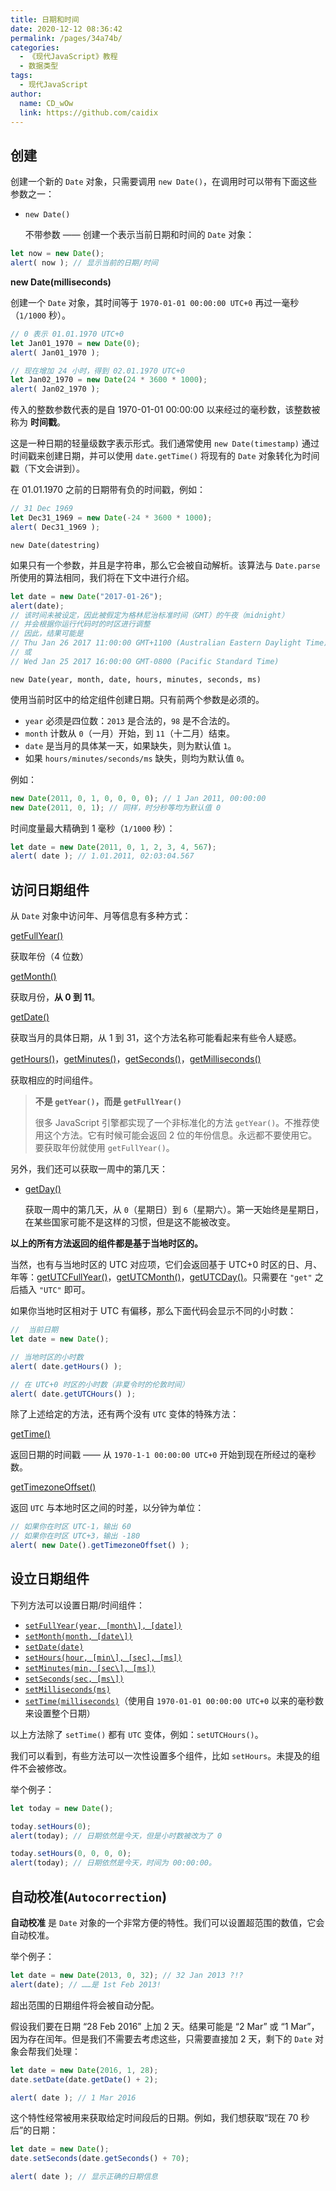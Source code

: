 ```yaml
---
title: 日期和时间
date: 2020-12-12 08:36:42
permalink: /pages/34a74b/
categories:
  - 《现代JavaScript》教程
  - 数据类型
tags: 
  - 现代JavaScript
author: 
  name: CD_wOw
  link: https://github.com/caidix
---
```


## 创建

创建一个新的 `Date` 对象，只需要调用 `new Date()`，在调用时可以带有下面这些参数之一：

- `new Date()`

  不带参数 —— 创建一个表示当前日期和时间的 `Date` 对象：

```javascript
let now = new Date();
alert( now ); // 显示当前的日期/时间
```

**new Date(milliseconds)**

创建一个 `Date` 对象，其时间等于 `1970-01-01 00:00:00 UTC+0` 再过一毫秒（`1/1000` 秒）。

```javascript
// 0 表示 01.01.1970 UTC+0
let Jan01_1970 = new Date(0);
alert( Jan01_1970 );

// 现在增加 24 小时，得到 02.01.1970 UTC+0
let Jan02_1970 = new Date(24 * 3600 * 1000);
alert( Jan02_1970 );
```

传入的整数参数代表的是自 1970-01-01 00:00:00 以来经过的毫秒数，该整数被称为 **时间戳**。

这是一种日期的轻量级数字表示形式。我们通常使用 `new Date(timestamp)` 通过时间戳来创建日期，并可以使用 `date.getTime()` 将现有的 `Date` 对象转化为时间戳（下文会讲到）。

在 01.01.1970 之前的日期带有负的时间戳，例如：

```javascript
// 31 Dec 1969
let Dec31_1969 = new Date(-24 * 3600 * 1000);
alert( Dec31_1969 );
```

`new Date(datestring)`

如果只有一个参数，并且是字符串，那么它会被自动解析。该算法与 `Date.parse` 所使用的算法相同，我们将在下文中进行介绍。

```javascript
let date = new Date("2017-01-26");
alert(date);
// 该时间未被设定，因此被假定为格林尼治标准时间（GMT）的午夜（midnight）
// 并会根据你运行代码时的时区进行调整
// 因此，结果可能是
// Thu Jan 26 2017 11:00:00 GMT+1100 (Australian Eastern Daylight Time)
// 或
// Wed Jan 25 2017 16:00:00 GMT-0800 (Pacific Standard Time)
```

`new Date(year, month, date, hours, minutes, seconds, ms)`

使用当前时区中的给定组件创建日期。只有前两个参数是必须的。

- `year` 必须是四位数：`2013` 是合法的，`98` 是不合法的。
- `month` 计数从 `0`（一月）开始，到 `11`（十二月）结束。
- `date` 是当月的具体某一天，如果缺失，则为默认值 `1`。
- 如果 `hours/minutes/seconds/ms` 缺失，则均为默认值 `0`。

例如：

```javascript
new Date(2011, 0, 1, 0, 0, 0, 0); // 1 Jan 2011, 00:00:00
new Date(2011, 0, 1); // 同样，时分秒等均为默认值 0
```

时间度量最大精确到 1 毫秒（`1/1000` 秒）：

```javascript
let date = new Date(2011, 0, 1, 2, 3, 4, 567);
alert( date ); // 1.01.2011, 02:03:04.567
```

## 访问日期组件

从 `Date` 对象中访问年、月等信息有多种方式：

[getFullYear()](https://developer.mozilla.org/zh/docs/Web/JavaScript/Reference/Global_Objects/Date/getFullYear)

获取年份（4 位数）

[getMonth()](https://developer.mozilla.org/zh/docs/Web/JavaScript/Reference/Global_Objects/Date/getMonth)

获取月份，**从 0 到 11**。

[getDate()](https://developer.mozilla.org/zh/docs/Web/JavaScript/Reference/Global_Objects/Date/getDate)

获取当月的具体日期，从 1 到 31，这个方法名称可能看起来有些令人疑惑。

[getHours()](https://developer.mozilla.org/zh/docs/Web/JavaScript/Reference/Global_Objects/Date/getHours)，[getMinutes()](https://developer.mozilla.org/zh/docs/Web/JavaScript/Reference/Global_Objects/Date/getMinutes)，[getSeconds()](https://developer.mozilla.org/zh/docs/Web/JavaScript/Reference/Global_Objects/Date/getSeconds)，[getMilliseconds()](https://developer.mozilla.org/zh/docs/Web/JavaScript/Reference/Global_Objects/Date/getMilliseconds)

获取相应的时间组件。

> **不是 `getYear()`，而是 `getFullYear()`**
>
> 很多 JavaScript 引擎都实现了一个非标准化的方法 `getYear()`。不推荐使用这个方法。它有时候可能会返回 2 位的年份信息。永远都不要使用它。要获取年份就使用 `getFullYear()`。

另外，我们还可以获取一周中的第几天：

- [getDay()](https://developer.mozilla.org/zh/docs/Web/JavaScript/Reference/Global_Objects/Date/getDay)

  获取一周中的第几天，从 `0`（星期日）到 `6`（星期六）。第一天始终是星期日，在某些国家可能不是这样的习惯，但是这不能被改变。

**以上的所有方法返回的组件都是基于当地时区的。**

当然，也有与当地时区的 UTC 对应项，它们会返回基于 UTC+0 时区的日、月、年等：[getUTCFullYear()](https://developer.mozilla.org/zh/docs/Web/JavaScript/Reference/Global_Objects/Date/getUTCFullYear)，[getUTCMonth()](https://developer.mozilla.org/zh/docs/Web/JavaScript/Reference/Global_Objects/Date/getUTCMonth)，[getUTCDay()](https://developer.mozilla.org/zh/docs/Web/JavaScript/Reference/Global_Objects/Date/getUTCDay)。只需要在 `"get"` 之后插入 `"UTC"` 即可。

如果你当地时区相对于 UTC 有偏移，那么下面代码会显示不同的小时数：

```javascript
//  当前日期
let date = new Date();

// 当地时区的小时数
alert( date.getHours() );

// 在 UTC+0 时区的小时数（非夏令时的伦敦时间）
alert( date.getUTCHours() );
```

除了上述给定的方法，还有两个没有 `UTC` 变体的特殊方法：

[getTime()](https://developer.mozilla.org/zh/docs/Web/JavaScript/Reference/Global_Objects/Date/getTime)

返回日期的时间戳 —— 从 `1970-1-1 00:00:00 UTC+0` 开始到现在所经过的毫秒数。

[getTimezoneOffset()](https://developer.mozilla.org/zh/docs/Web/JavaScript/Reference/Global_Objects/Date/getTimezoneOffset)

返回 `UTC` 与本地时区之间的时差，以分钟为单位：

```javascript
// 如果你在时区 UTC-1，输出 60
// 如果你在时区 UTC+3，输出 -180
alert( new Date().getTimezoneOffset() );
```

## 设立日期组件

下列方法可以设置日期/时间组件：

- [`setFullYear(year, [month\], [date])`](https://developer.mozilla.org/zh/docs/Web/JavaScript/Reference/Global_Objects/Date/setFullYear)
- [`setMonth(month, [date\])`](https://developer.mozilla.org/zh/docs/Web/JavaScript/Reference/Global_Objects/Date/setMonth)
- [`setDate(date)`](https://developer.mozilla.org/zh/docs/Web/JavaScript/Reference/Global_Objects/Date/setDate)
- [`setHours(hour, [min\], [sec], [ms])`](https://developer.mozilla.org/zh/docs/Web/JavaScript/Reference/Global_Objects/Date/setHours)
- [`setMinutes(min, [sec\], [ms])`](https://developer.mozilla.org/zh/docs/Web/JavaScript/Reference/Global_Objects/Date/setMinutes)
- [`setSeconds(sec, [ms\])`](https://developer.mozilla.org/zh/docs/Web/JavaScript/Reference/Global_Objects/Date/setSeconds)
- [`setMilliseconds(ms)`](https://developer.mozilla.org/zh/docs/Web/JavaScript/Reference/Global_Objects/Date/setMilliseconds)
- [`setTime(milliseconds)`](https://developer.mozilla.org/zh/docs/Web/JavaScript/Reference/Global_Objects/Date/setTime)（使用自 `1970-01-01 00:00:00 UTC+0` 以来的毫秒数来设置整个日期）

以上方法除了 `setTime()` 都有 `UTC` 变体，例如：`setUTCHours()`。

我们可以看到，有些方法可以一次性设置多个组件，比如 `setHours`。未提及的组件不会被修改。

举个例子：

```javascript
let today = new Date();

today.setHours(0);
alert(today); // 日期依然是今天，但是小时数被改为了 0

today.setHours(0, 0, 0, 0);
alert(today); // 日期依然是今天，时间为 00:00:00。
```

## 自动校准(`Autocorrection`)

**自动校准** 是 `Date` 对象的一个非常方便的特性。我们可以设置超范围的数值，它会自动校准。

举个例子：

```javascript
let date = new Date(2013, 0, 32); // 32 Jan 2013 ?!?
alert(date); // ……是 1st Feb 2013!
```

超出范围的日期组件将会被自动分配。

假设我们要在日期 “28 Feb 2016” 上加 2 天。结果可能是 “2 Mar” 或 “1 Mar”，因为存在闰年。但是我们不需要去考虑这些，只需要直接加 2 天，剩下的 `Date` 对象会帮我们处理：

```javascript
let date = new Date(2016, 1, 28);
date.setDate(date.getDate() + 2);

alert( date ); // 1 Mar 2016
```

这个特性经常被用来获取给定时间段后的日期。例如，我们想获取“现在 70 秒后”的日期：

```javascript
let date = new Date();
date.setSeconds(date.getSeconds() + 70);

alert( date ); // 显示正确的日期信息
```

